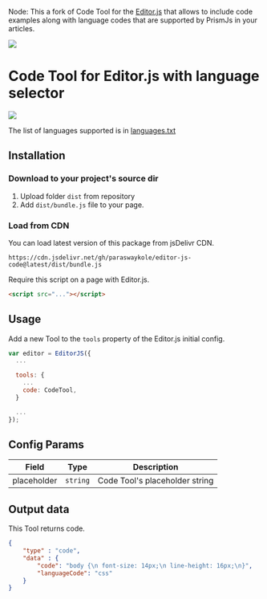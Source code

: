 Node: This a fork of Code Tool for the [Editor.js](https://github.com/paraswaykole/editor-js-code)
that allows to include code examples along with language codes that are supported by PrismJs in your articles.


![](https://badgen.net/badge/Editor.js/v2.0/blue)

# Code Tool for Editor.js with language selector

![](https://capella.pics/7a1092f7-add5-4dd8-9c8c-2f32cb8c4586.jpg)

The list of languages supported is in [languages.txt](languages.txt)

## Installation

### Download to your project's source dir

1. Upload folder `dist` from repository
2. Add `dist/bundle.js` file to your page.

### Load from CDN

You can load latest version of this package from jsDelivr CDN.

`https://cdn.jsdelivr.net/gh/paraswaykole/editor-js-code@latest/dist/bundle.js`

Require this script on a page with Editor.js.

```html
<script src="..."></script>
```

## Usage

Add a new Tool to the `tools` property of the Editor.js initial config.

```javascript
var editor = EditorJS({
  ...

  tools: {
    ...
    code: CodeTool,
  }

  ...
});
```

## Config Params

| Field       | Type     | Description                    |
| ----------- | -------- | -------------------------------|
| placeholder | `string` | Code Tool's placeholder string |

## Output data

This Tool returns code.

```json
{
    "type" : "code",
    "data" : {
        "code": "body {\n font-size: 14px;\n line-height: 16px;\n}",
        "languageCode": "css"
    }
}
```


